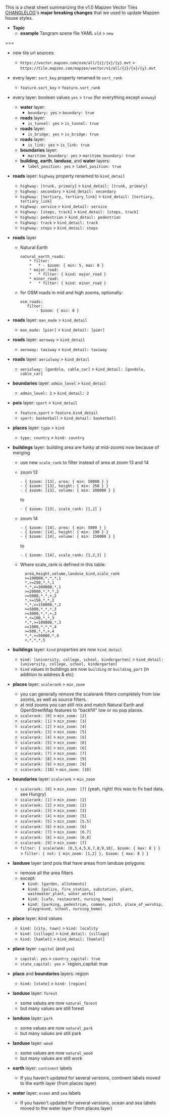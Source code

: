 This is a cheat sheet summarizing the v1.0 Mapzen Vector Tiles [CHANGLELOG](https://github.com/tilezen/vector-datasource/blob/master/CHANGELOG.md)'s **major breaking changes** that we used to update Mapzen house styles.

* **Topic**
  * **example** Tangram scene file YAML `old` > `new`

===

* new tile url sources:
  * `https://vector.mapzen.com/osm/all/{z}/{x}/{y}.mvt` > `https://tile.mapzen.com/mapzen/vector/v1/all/{z}/{x}/{y}.mvt`


* every layer: `sort_key` property renamed to `sort_rank`
  * `feature.sort_key` > `feature.sort_rank`

* every layer: boolean values `yes` > `true` (for everything except `oneway`)

  * **water** layer:
      * `boundary: yes` > `boundary: true`
  * **roads** layer:
      * `is_tunnel: yes` > `is_tunnel: true`
  * **roads** layer:
      * `is_bridge: yes` > `is_bridge: true`
  * **roads** layer:
      * `is_link: yes` > `is_link: true`
  * **boundaries** layer:
      * `maritime_boundary: yes` > `maritime_boundary: true`
  * **building**, **earth**, **landuse**, and **water** layers:
      * `label_position: yes` > `label_position: true`

* **roads** layer: `highway` property renamed to `kind_detail`

  * `highway: [trunk, primary]` >  `kind_detail: [trunk, primary]`
  * `highway: secondary` > `kind_detail: secondary`
  * `highway: [tertiary, tertiary_link]` > `kind_detail: [tertiary, tertiary_link]`
  * `highway: service` > `kind_detail: service`
  * `highway: [steps, track]` > `kind_detail: [steps, track]`
  * `highway: pedestrian` > `kind_detail: pedestrian`
  * `highway: track` > `kind_detail: track`
  * `highway: steps` > `kind_detail: steps`

* **roads** layer

  * Natural Earth

	  ```
	  natural_earth_roads:
		  * filter:
		  *   * - $zoom: { min: 5, max: 8 }
		  * major_road:
		  *   * filter: { kind: major_road }
		  * minor_road:
		  *   * filter: { kind: minor_road }
	  ```
  * for OSM roads in mid and high zooms, optionally:

      ```
      osm_roads:
         filter:
             - $zoom: { min: 8 }
      ```

* **roads** layer: `man_made` > `kind_detail`
  * `man_made: [pier]` > `kind_detail: [pier]`

* **roads** layer: `aeroway` > `kind_detail`
  * `aeroway: taxiway` > `kind_detail: taxiway`

* **roads** layer: `aerialway` > `kind_detail`
  * `aerialway: [gondola, cable_car]` > `kind_detail: [gondola, cable_car]`

* **boundaries** layer: `admin_level` > `kind_detail`
  * `admin_level: 2` > `kind_detail: 2`

* **pois** layer: `sport` > `kind_detail`
  * `feature.sport` > `feature.kind_detail`
  * `sport: basketball` > `kind_detail: basketball`

* **places** layer: `type` > `kind`
  * `type: country` > `kind: country`

* **buildings** layer: building area are funky at mid-zooms now because of merging
  * use new `scale_rank` to filter instead of area at zoom 13 and 14
  * zoom 13

      ```
      - { $zoom: [13], area: { min: 50000 } }
      - { $zoom: [13], height: { min: 250 } }
      - { $zoom: [13], volume: { min: 200000 } }
      ```

      to

      ```
      - { $zoom: [13], scale_rank: [1,2] }
      ```
  * zoom 14

      ```
      - { $zoom: [14], area: { min: 5000 } }
      - { $zoom: [14], height: { min: 190 } }
      - { $zoom: [14], volume: { min: 150000 } }
      ```

      to

      ```
      - { $zoom: [14], scale_rank: [1,2,3] }
      ```
  * Where scale_rank is defined in this table:

	```
	  area,height,volume,landuse_kind,scale_rank
	  >=100000,*,*,*,1
	  *,>=250,*,*,1
	  *,*,>=300000,*,1
	  >=20000,*,*,*,2
	  >=5000,*,*,+,2
	  *,>=150,*,*,2
	  *,*,>=150000,*,2
	  >=5000,*,*,*,3
	  >=3000,*,*,+,3
	  *,>=100,*,*,3
	  *,*,>=100000,*,3
	  >=1000,*,*,*,4
	  >=500,*,*,+,4
	  *,*,>=50000,*,4
	  +,*,*,*,5
	```

* **buildings** layer: `kind` properties are now `kind_detail`
  * `kind: [university, college, school, kindergarten]` > `kind_detail: [university, college, school, kindergarten]`
  * `kind` values in buildings are now `building` or `building_part` (in addition to address & etc)


* **places** layer: `scalerank` > `min_zoom`
   * you can generally remove the scalerank filters completely from low zooms, as well as source filters.
   * at mid zooms you can still mix and match Natural Earth and OpenStreetMap features to "backfill" low or no pop places.
   * `scalerank: [0]`  > `min_zoom: [2]`
   * `scalerank: [1]`  > `min_zoom: [3]`
   * `scalerank: [2]`  > `min_zoom: [4]`
   * `scalerank: [3]`  > `min_zoom: [5]`
   * `scalerank: [4]`  > `min_zoom: [5]`
   * `scalerank: [5]`  > `min_zoom: [6]`
   * `scalerank: [6]`  > `min_zoom: [6]`
   * `scalerank: [7]`  > `min_zoom: [7]`
   * `scalerank: [8]`  > `min_zoom: [9]`
   * `scalerank: [9]`  > `min_zoom: [9]`
   * `scalerank: [10]` > `min_zoom: [10]`


* **boundaries** layer: `scalerank` > `min_zoom`
   * `scalerank: [0]`  > `min_zoom: [7]` (yeah, right! this was to fix bad data, see Hungry)
   * `scalerank: [1]`  > `min_zoom: [2]`
   * `scalerank: [2]`  > `min_zoom: [2]`
   * `scalerank: [3]`  > `min_zoom: [3]`
   * `scalerank: [4]`  > `min_zoom: [5]`
   * `scalerank: [5]`  > `min_zoom: [5.5]`
   * `scalerank: [6]`  > `min_zoom: [6]`
   * `scalerank: [7]`  > `min_zoom: [6.7]`
   * `scalerank: [8]`  > `min_zoom: [6.8]`
   * `scalerank: [9]`  > `min_zoom: [7]`
   * `filter: { scalerank: [0,3,4,5,6,7,8,9,10], $zoom: { max: 8 } }` > `filter: { not: { min_zoom: [1,2] }, $zoom: { max: 8 } }`

* **landuse** layer (and pois that have areas from landuse polygons:
  * remove all the area filters
  * except:
      * `kind: [garden, allotments]`
      * `kind: [police, fire_station, substation, plant, wastewater_plant, water_works]`
      * `kind: [cafe, restaurant, nursing_home]`
      * `kind: [parking, pedestrian, common, pitch, place_of_worship, playground, school, nursing_home]`

* **place** layer: kind values
  * `kind: [city, town]` > `kind: locality`
  * `kind: [village]` > `kind_detail: [village]`
  * `kind: [hamlet]` > `kind_detail: [hamlet]`

* **place** layer: `capital` (and `yes`)
  * `capital: yes` > `country_capital: true`
  * `state_capital: yes` > `region_capital: true

* **place** and **boundaries** layers: region
  * `kind: [state]` > `kind: [region]`

* **landuse** layer: `forest`
  * some values are now `natural_forest`
  * but many values are still forest

* **landuse** layer: `park`
  * some values are now `natural_park`
  * but many values are still park

* **landuse** layer: `wood`
  * some values are now `natural_wood`
  * but many values are still work

* **earth** layer: `continent` labels
  * If you haven't updated for several versions, continent labels moved to the earth layer (from places layer)

* **water** layer: `ocean` and `sea` labels
  * If you haven't updated for several versions, ocean and sea labels moved to the water layer (from places layer)
